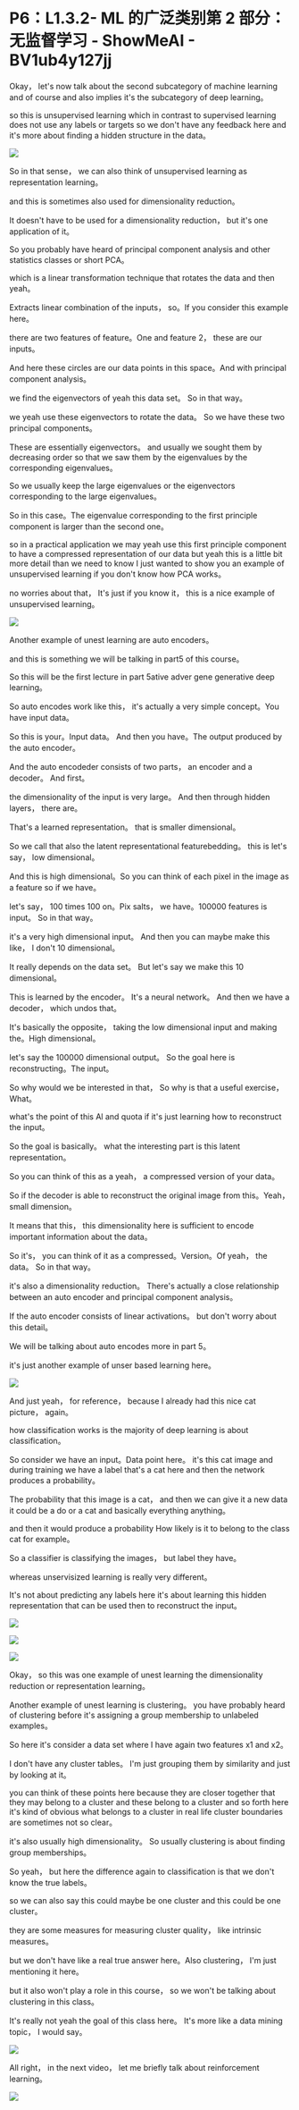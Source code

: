 # P6：L1.3.2- ML 的广泛类别第 2 部分：无监督学习 - ShowMeAI - BV1ub4y127jj

Okay， let's now talk about the second subcategory of machine learning and of course and also implies it's the subcategory of deep learning。

 so this is unsupervised learning which in contrast to supervised learning does not use any labels or targets so we don't have any feedback here and it's more about finding a hidden structure in the data。



![](img/6e48d59198315ef6176e143ca0ead6f2_1.png)

So in that sense， we can also think of unsupervised learning as representation learning。

 and this is sometimes also used for dimensionality reduction。

 It doesn't have to be used for a dimensionality reduction， but it's one application of it。

 So you probably have heard of principal component analysis and other statistics classes or short PCA。

 which is a linear transformation technique that rotates the data and then yeah。

Extracts linear combination of the inputs， so。If you consider this example here。

 there are two features of feature。One and feature 2， these are our inputs。

And here these circles are our data points in this space。And with principal component analysis。

 we find the eigenvectors of yeah this data set。 So in that way。

 we yeah use these eigenvectors to rotate the data。 So we have these two principal components。

 These are essentially eigenvectors。 and usually we sought them by decreasing order so that we saw them by the eigenvalues by the corresponding eigenvalues。

 So we usually keep the large eigenvalues or the eigenvectors corresponding to the large eigenvalues。

 So in this case。The eigenvalue corresponding to the first principle component is larger than the second one。

 so in a practical application we may yeah use this first principle component to have a compressed representation of our data but yeah this is a little bit more detail than we need to know I just wanted to show you an example of unsupervised learning if you don't know how PCA works。

 no worries about that， It's just if you know it， this is a nice example of unsupervised learning。



![](img/6e48d59198315ef6176e143ca0ead6f2_3.png)

Another example of unest learning are auto encoders。

 and this is something we will be talking in part5 of this course。

 So this will be the first lecture in part 5ative adver gene generative deep learning。

So auto encodes work like this， it's actually a very simple concept。You have input data。

 So this is your。Input data。 And then you have。The output produced by the auto encoder。

And the auto encodeder consists of two parts， an encoder and a decoder。 And first。

 the dimensionality of the input is very large。 And then through hidden layers， there are。

That's a learned representation。 that is smaller dimensional。

 So we call that also the latent representational featurebedding。 this is let's say， low dimensional。

And this is high dimensional。So you can think of each pixel in the image as a feature so if we have。

 let's say， 100 times 100 on。Pix salts， we have。100000 features is input。 So in that way。

 it's a very high dimensional input。 And then you can maybe make this like， I don't 10 dimensional。

It really depends on the data set。 But let's say we make this 10 dimensional。

 This is learned by the encoder。 It's a neural network。 And then we have a decoder， which undos that。

 It's basically the opposite， taking the low dimensional input and making the。High dimensional。

 let's say the 100000 dimensional output。 So the goal here is reconstructing。The input。

 So why would we be interested in that， So why is that a useful exercise， What。

 what's the point of this Al and quota if it's just learning how to reconstruct the input。

So the goal is basically。 what the interesting part is this latent representation。

 So you can think of this as a yeah， a compressed version of your data。

 So if the decoder is able to reconstruct the original image from this。Yeah， small dimension。

 It means that this， this dimensionality here is sufficient to encode important information about the data。

 So it's， you can think of it as a compressed。Version。Of yeah， the data。 So in that way。

 it's also a dimensionality reduction。 There's actually a close relationship between an auto encoder and principal component analysis。

 If the auto encoder consists of linear activations。 but don't worry about this detail。

 We will be talking about auto encodes more in part 5。

 it's just another example of unser based learning here。



![](img/6e48d59198315ef6176e143ca0ead6f2_5.png)

And just yeah， for reference， because I already had this nice cat picture， again。

 how classification works is the majority of deep learning is about classification。

 So consider we have an input。Data point here。 it's this cat image and during training we have a label that's a cat here and then the network produces a probability。

 The probability that this image is a cat， and then we can give it a new data it could be a do or a cat and basically everything anything。

 and then it would produce a probability How likely is it to belong to the class cat for example。

 So a classifier is classifying the images， but label they have。

 whereas unservisized learning is really very different。

 It's not about predicting any labels here it's about learning this hidden representation that can be used then to reconstruct the input。



![](img/6e48d59198315ef6176e143ca0ead6f2_7.png)

![](img/6e48d59198315ef6176e143ca0ead6f2_8.png)

![](img/6e48d59198315ef6176e143ca0ead6f2_9.png)

Okay， so this was one example of unest learning the dimensionality reduction or representation learning。

 Another example of unest learning is clustering。 you have probably heard of clustering before it's assigning a group membership to unlabeled examples。

 So here it's consider a data set where I have again two features x1 and x2。

 I don't have any cluster tables。 I'm just grouping them by similarity and just by looking at it。

 you can think of these points here because they are closer together that they may belong to a cluster and these belong to a cluster and so forth here it's kind of obvious what belongs to a cluster in real life cluster boundaries are sometimes not so clear。

 it's also usually high dimensionality。 So usually clustering is about finding group memberships。

So yeah， but here the difference again to classification is that we don't know the true labels。

 so we can also say this could maybe be one cluster and this could be one cluster。

 they are some measures for measuring cluster quality， like intrinsic measures。

 but we don't have like a real true answer here。Also clustering， I'm just mentioning it here。

 but it also won't play a role in this course， so we won't be talking about clustering in this class。

 It's really not yeah the goal of this class here。 It's more like a data mining topic， I would say。



![](img/6e48d59198315ef6176e143ca0ead6f2_11.png)

All right， in the next video， let me briefly talk about reinforcement learning。



![](img/6e48d59198315ef6176e143ca0ead6f2_13.png)